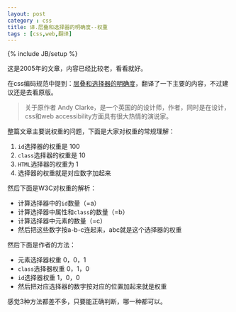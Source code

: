 ```yaml
---
layout: post
category : css
title: 译.层叠和选择器的明确度--权重
tags : [css,web,翻译]
---
```

{% include JB/setup %}

这是2005年的文章，内容已经比较老，看看就好。

在css编码规范中提到：[层叠和选择器的明确度][1]，翻译了一下主要的内容，不过建议还是去看原版。

> 关于原作者
> Andy Clarke，是一个英国的的设计师，作者，同时是在设计，css和web accessibility方面具有很大热情的演说家。

 整篇文章主要说权重的问题，下面是大家对权重的常规理解：

 1. `id`选择器的权重是 100
 2. `class`选择器的权重是 10 
 3. `HTML`选择器的权重为 1
 4. 选择器的权重就是对应数字加起来

然后下面是W3C对权重的解析：

* 计算选择器中的`id`数量（=a）
* 计算选择器中属性和`class`的数量（=b）
* 计算选择器中元素的数量（=c）
* 然后把这些数字按a-b-c连起来，abc就是这个选择器的权重

然后下面是作者的方法：

* 元素选择器权重 0，0，1
* `class`选择器权重 0，1，0
* `id`选择器权重 1，0，0
* 然后把对应选择器的数字按对应的位置加起来就是权重

感觉3种方法都差不多，只要能正确判断，哪一种都可以。

[1]: http://www.stuffandnonsense.co.uk/archives/css_specificity_wars.html

